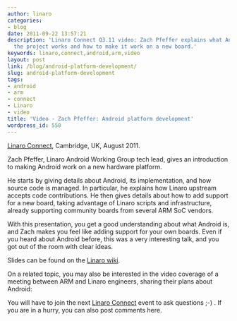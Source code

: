 ```yaml
---
author: linaro
categories:
- blog
date: 2011-09-22 13:57:21
description: 'Linaro Connect Q3.11 video: Zach Pfeffer explains what Android is, how
  the project works and how to make it work on a new board.'
keywords: linaro,connect,android,arm,video
layout: post
link: /blog/android-platform-development/
slug: android-platform-development
tags:
- android
- arm
- connect
- Linaro
- video
title: 'Video - Zach Pfeffer: Android platform development'
wordpress_id: 550
---
```


[Linaro Connect](http://connect.linaro.org/), Cambridge, UK, August 2011.

Zach Pfeffer, Linaro Android Working Group tech lead, gives an introduction to making Android work on a new hardware platform.

He starts by giving details about Android, its implementation, and how source code is managed. In particular, he explains how Linaro upstream accepts code contributions. He then gives details about how to add support for a new board, taking advantage of Linaro scripts and infrastructure, already supporting community boards from several ARM SoC vendors.

With this presentation, you get a good understanding about what Android is, and Zach makes you feel like adding support for your own boards. Even if you heard about Android before, this was a very interesting talk, and you got out of the room with clear ideas.


Slides can be found on the [Linaro wiki](https://wiki.linaro.org/Events/LinaroConnectQ3.11/Presentations?action=AttachFile&do=get&target=Introduction_to_Android_Platform_Development.pdf). 

On a related topic, you may also be interested in the video coverage of a meeting between ARM and Linaro engineers, sharing their plans about Android:


You will have to join the next [Linaro Connect](http://connect.linaro.org/) event to ask questions ;-) . If you are in a hurry, you can also post comments here.